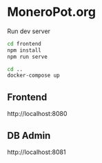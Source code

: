 # MoneroPot.org

Run dev server
```bash
cd frontend
npm install
npm run serve

cd ..
docker-compose up
```

## Frontend

http://localhost:8080

## DB Admin

http://localhost:8081